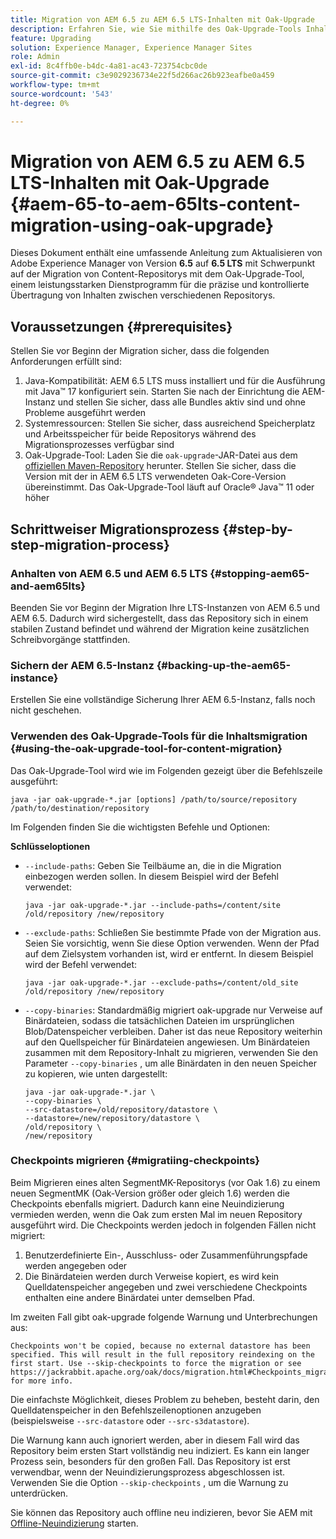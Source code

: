```yaml
---
title: Migration von AEM 6.5 zu AEM 6.5 LTS-Inhalten mit Oak-Upgrade
description: Erfahren Sie, wie Sie mithilfe des Oak-Upgrade-Tools Inhalte von AEM 6.5 auf AEM 6.5 LTS migrieren.
feature: Upgrading
solution: Experience Manager, Experience Manager Sites
role: Admin
exl-id: 8c4ffb0e-b4dc-4a81-ac43-723754cbc0de
source-git-commit: c3e9029236734e22f5d266ac26b923eafbe0a459
workflow-type: tm+mt
source-wordcount: '543'
ht-degree: 0%

---
```


# Migration von AEM 6.5 zu AEM 6.5 LTS-Inhalten mit Oak-Upgrade {#aem-65-to-aem-65lts-content-migration-using-oak-upgrade}

Dieses Dokument enthält eine umfassende Anleitung zum Aktualisieren von Adobe Experience Manager von Version **6.5** auf **6.5 LTS** mit Schwerpunkt auf der Migration von Content-Repositorys mit dem Oak-Upgrade-Tool, einem leistungsstarken Dienstprogramm für die präzise und kontrollierte Übertragung von Inhalten zwischen verschiedenen Repositorys.

## Voraussetzungen {#prerequisites}

Stellen Sie vor Beginn der Migration sicher, dass die folgenden Anforderungen erfüllt sind:

1. Java-Kompatibilität: AEM 6.5 LTS muss installiert und für die Ausführung mit Java™ 17 konfiguriert sein. Starten Sie nach der Einrichtung die AEM-Instanz und stellen Sie sicher, dass alle Bundles aktiv sind und ohne Probleme ausgeführt werden
1. Systemressourcen: Stellen Sie sicher, dass ausreichend Speicherplatz und Arbeitsspeicher für beide Repositorys während des Migrationsprozesses verfügbar sind
1. Oak-Upgrade-Tool: Laden Sie die `oak-upgrade`-JAR-Datei aus dem [offiziellen Maven-Repository](https://mvnrepository.com/artifact/org.apache.jackrabbit/oak-upgrade) herunter. Stellen Sie sicher, dass die Version mit der in AEM 6.5 LTS verwendeten Oak-Core-Version übereinstimmt. Das Oak-Upgrade-Tool läuft auf Oracle® Java™ 11 oder höher

## Schrittweiser Migrationsprozess {#step-by-step-migration-process}

### Anhalten von AEM 6.5 und AEM 6.5 LTS {#stopping-aem65-and-aem65lts}

Beenden Sie vor Beginn der Migration Ihre LTS-Instanzen von AEM 6.5 und AEM 6.5. Dadurch wird sichergestellt, dass das Repository sich in einem stabilen Zustand befindet und während der Migration keine zusätzlichen Schreibvorgänge stattfinden.

### Sichern der AEM 6.5-Instanz {#backing-up-the-aem65-instance}

Erstellen Sie eine vollständige Sicherung Ihrer AEM 6.5-Instanz, falls noch nicht geschehen.

### Verwenden des Oak-Upgrade-Tools für die Inhaltsmigration {#using-the-oak-upgrade-tool-for-content-migration}

Das Oak-Upgrade-Tool wird wie im Folgenden gezeigt über die Befehlszeile ausgeführt:

```
java -jar oak-upgrade-*.jar [options] /path/to/source/repository /path/to/destination/repository 
```

Im Folgenden finden Sie die wichtigsten Befehle und Optionen:

**Schlüsseloptionen**

* `--include-paths`: Geben Sie Teilbäume an, die in die Migration einbezogen werden sollen. In diesem Beispiel wird der Befehl verwendet:

  ```
  java -jar oak-upgrade-*.jar --include-paths=/content/site /old/repository /new/repository
  ```

* `--exclude-paths`: Schließen Sie bestimmte Pfade von der Migration aus. Seien Sie vorsichtig, wenn Sie diese Option verwenden. Wenn der Pfad auf dem Zielsystem vorhanden ist, wird er entfernt. In diesem Beispiel wird der Befehl verwendet:

  ```
  java -jar oak-upgrade-*.jar --exclude-paths=/content/old_site /old/repository /new/repository 
  ```

* `--copy-binaries`: Standardmäßig migriert oak-upgrade nur Verweise auf Binärdateien, sodass die tatsächlichen Dateien im ursprünglichen Blob/Datenspeicher verbleiben. Daher ist das neue Repository weiterhin auf den Quellspeicher für Binärdateien angewiesen. Um Binärdateien zusammen mit dem Repository-Inhalt zu migrieren, verwenden Sie den Parameter `--copy-binaries` , um alle Binärdaten in den neuen Speicher zu kopieren, wie unten dargestellt:

  ```
  java -jar oak-upgrade-*.jar \
  --copy-binaries \
  --src-datastore=/old/repository/datastore \
  --datastore=/new/repository/datastore \
  /old/repository \
  /new/repository 
  ```

### Checkpoints migrieren {#migratiing-checkpoints}

Beim Migrieren eines alten SegmentMK-Repositorys (vor Oak 1.6) zu einem neuen SegmentMK (Oak-Version größer oder gleich 1.6) werden die Checkpoints ebenfalls migriert. Dadurch kann eine Neuindizierung vermieden werden, wenn die Oak zum ersten Mal im neuen Repository ausgeführt wird. Die Checkpoints werden jedoch in folgenden Fällen nicht migriert:

1. Benutzerdefinierte Ein-, Ausschluss- oder Zusammenführungspfade werden angegeben oder
1. Die Binärdateien werden durch Verweise kopiert, es wird kein Quelldatenspeicher angegeben und zwei verschiedene Checkpoints enthalten eine andere Binärdatei unter demselben Pfad.

Im zweiten Fall gibt oak-upgrade folgende Warnung und Unterbrechungen aus:

```
Checkpoints won't be copied, because no external datastore has been specified. This will result in the full repository reindexing on the first start. Use --skip-checkpoints to force the migration or see https://jackrabbit.apache.org/oak/docs/migration.html#Checkpoints_migration for more info. 
```

Die einfachste Möglichkeit, dieses Problem zu beheben, besteht darin, den Quelldatenspeicher in den Befehlszeilenoptionen anzugeben (beispielsweise `--src-datastore` oder `--src-s3datastore`).

Die Warnung kann auch ignoriert werden, aber in diesem Fall wird das Repository beim ersten Start vollständig neu indiziert. Es kann ein langer Prozess sein, besonders für den großen Fall. Das Repository ist erst verwendbar, wenn der Neuindizierungsprozess abgeschlossen ist. Verwenden Sie die Option `--skip-checkpoints` , um die Warnung zu unterdrücken.

Sie können das Repository auch offline neu indizieren, bevor Sie AEM mit [Offline-Neuindizierung](/help/sites-deploying/upgrade-offline-reindexing.md) starten.
